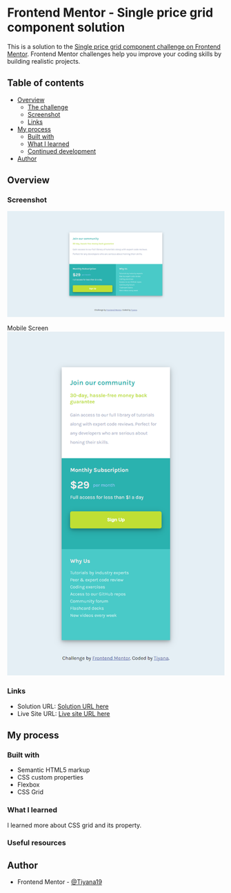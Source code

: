 # Frontend Mentor - Single price grid component solution

This is a solution to the [Single price grid component challenge on Frontend Mentor](https://www.frontendmentor.io/challenges/single-price-grid-component-5ce41129d0ff452fec5abbbc). Frontend Mentor challenges help you improve your coding skills by building realistic projects.

## Table of contents

- [Overview](#overview)
  - [The challenge](#the-challenge)
  - [Screenshot](#screenshot)
  - [Links](#links)
- [My process](#my-process)
  - [Built with](#built-with)
  - [What I learned](#what-i-learned)
  - [Continued development](#continued-development)
- [Author](#author)

## Overview

### Screenshot

![Alt text](images/screenshot-laptop.png)

Mobile Screen
![Alt text](images/screenshot-mobile.png)

### Links

- Solution URL: [Solution URL here](https://github.com/Tiyana19/single-price-grid)
- Live Site URL: [Live site URL here](https://tiyana19.github.io/single-price-grid/)

## My process

### Built with

- Semantic HTML5 markup
- CSS custom properties
- Flexbox
- CSS Grid

### What I learned

I learned more about CSS grid and its property.

### Useful resources

## Author

- Frontend Mentor - [@Tiyana19](https://www.frontendmentor.io/profile/Tiyana19)
